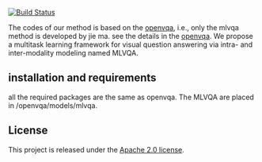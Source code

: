 [![Build Status](https://travis-ci.org/joemccann/dillinger.svg?branch=master)](https://travis-ci.org/joemccann/dillinger)
  
The codes of our method is based on the [openvqa](https://github.com/MILVLG/openvqa/blob/master/README.md), i.e., only the mlvqa method is developed by jie ma. see the details in the [openvqa](https://github.com/MILVLG/openvqa/blob/master/README.md). We propose a multitask learning framework for visual question answering via intra- and inter-modality modeling named MLVQA.

installation and requirements
----
all the required packages are the same as openvqa. 
The MLVQA are placed in /openvqa/models/mlvqa.

License
----
This project is released under the [Apache 2.0 license](https://github.com/MILVLG/openvqa/blob/master/LICENSE).
